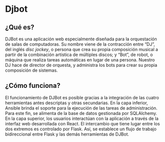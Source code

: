 Djbot
======

¿Qué es?
-------



DJBot es una aplicación web especialmente diseñada para la orquestación de salas de computadoras. Su nombre viene de la contracción entre “DJ”, del inglés *disc jockey*, o persona que crea su propia composición musical a partir de la combinación artística de múltiples discos; y “Bot”, de robot, o máquina que realiza tareas automáticas en lugar de una persona. Nuestro DJ hace de director de orquesta, y administra los bots para crear su propia composición de sistemas.

¿Cómo funciona?
---------------

El funcionamiento de DJBot es posible gracias a la integración de las cuatro herramientas antes descriptas y otras secundarias. En la capa inferior, Ansible brinda el soporte para la ejecución de las tareas de administración. Para este fin, se alimenta de la base de datos gestionada por SQLAlchemy. En la capa superior, los usuarios interactúan con la aplicación a través de la interfaz web desarrollada con React. El intercambio que tiene lugar entre los dos extremos es controlado por Flask. Así, se establece un flujo de trabajo bidireccional entre Flask y las demás herramientas de DJBot.
